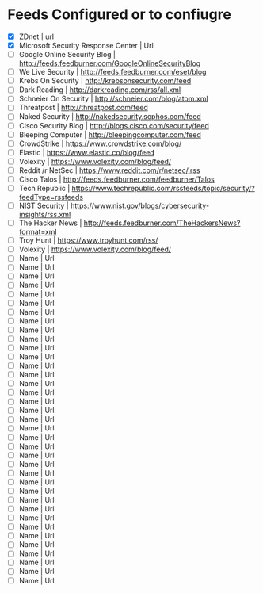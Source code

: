 # Feeds Configured or to confiugre
- [x] ZDnet | url
- [x] Microsoft Security Response Center   | Url
- [ ] Google Online Security Blog | http://feeds.feedburner.com/GoogleOnlineSecurityBlog
- [ ] We Live Security | http://feeds.feedburner.com/eset/blog
- [ ] Krebs On Security | http://krebsonsecurity.com/feed 
- [ ] Dark Reading  | http://darkreading.com/rss/all.xml
- [ ] Schneier On Security  | http://schneier.com/blog/atom.xml 
- [ ] Threatpost  |  http://threatpost.com/feed 
- [ ] Naked Security  | http://nakedsecurity.sophos.com/feed 
- [ ] Cisco Security Blog  | http://blogs.cisco.com/security/feed 
- [ ] Bleeping Computer  |  http://bleepingcomputer.com/feed 
- [ ] CrowdStrike  | https://www.crowdstrike.com/blog/
- [ ] Elastic  | https://www.elastic.co/blog/feed
- [ ] Volexity  | https://www.volexity.com/blog/feed/
- [ ] Reddit /r NetSec  | https://www.reddit.com/r/netsec/.rss
- [ ] Cisco Talos  | http://feeds.feedburner.com/feedburner/Talos
- [ ] Tech Republic  | https://www.techrepublic.com/rssfeeds/topic/security/?feedType=rssfeeds
- [ ] NIST Security  | https://www.nist.gov/blogs/cybersecurity-insights/rss.xml
- [ ] The Hacker News  | http://feeds.feedburner.com/TheHackersNews?format=xml
- [ ] Troy Hunt  | https://www.troyhunt.com/rss/
- [ ] Volexity | https://www.volexity.com/blog/feed/
- [ ] Name  | Url
- [ ] Name  | Url
- [ ] Name  | Url
- [ ] Name  | Url
- [ ] Name  | Url
- [ ] Name  | Url
- [ ] Name  | Url
- [ ] Name  | Url
- [ ] Name  | Url
- [ ] Name  | Url
- [ ] Name  | Url
- [ ] Name  | Url
- [ ] Name  | Url
- [ ] Name  | Url
- [ ] Name  | Url
- [ ] Name  | Url
- [ ] Name  | Url
- [ ] Name  | Url
- [ ] Name  | Url
- [ ] Name  | Url
- [ ] Name  | Url
- [ ] Name  | Url
- [ ] Name  | Url
- [ ] Name  | Url
- [ ] Name  | Url
- [ ] Name  | Url
- [ ] Name  | Url
- [ ] Name  | Url
- [ ] Name  | Url
- [ ] Name  | Url
- [ ] Name  | Url
- [ ] Name  | Url
- [ ] Name  | Url
- [ ] Name  | Url
- [ ] Name  | Url
- [ ] Name  | Url
- [ ] Name  | Url
